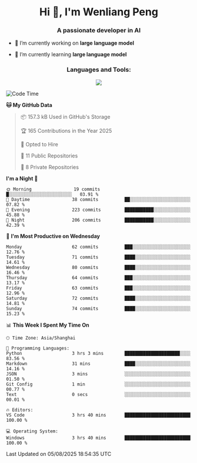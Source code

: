 <h1 align="center">Hi 👋, I'm Wenliang Peng</h1>
<h3 align="center">A passionate developer in AI</h3>

- 🔭 I’m currently working on **large language model**

- 🌱 I’m currently learning **large language model**

<!-- <h3 align="left">Connect with me:</h3> -->
<!-- <p align="left">
</p> -->

<h3 align="center">Languages and Tools:</h3>
<p align="center">
  <a href="https://skillicons.dev">
    <img src="https://skillicons.dev/icons?i=cpp,ros,docker,azure,git,linux,py,pytorch,cmake,githubactions,powershell,md&perline=6" />
  </a>
</p>


<!-- <p><img align="center" src="https://github-readme-stats.vercel.app/api/top-langs?username=bpwl0121&show_icons=true&locale=en&layout=compact" alt="bpwl0121" /></p> -->

<!-- <p><img align="center" src="https://github-readme-streak-stats.herokuapp.com/?user=bpwl0121&" alt="bpwl0121" /></p> -->

<!--START_SECTION:waka-->
![Code Time](http://img.shields.io/badge/Code%20Time-333%20hrs%2048%20mins-blue)

**🐱 My GitHub Data** 

> 📦 157.3 kB Used in GitHub's Storage 
 > 
> 🏆 165 Contributions in the Year 2025
 > 
> 💼 Opted to Hire
 > 
> 📜 11 Public Repositories 
 > 
> 🔑 8 Private Repositories 
 > 
**I'm a Night 🦉** 

```text
🌞 Morning                19 commits          █░░░░░░░░░░░░░░░░░░░░░░░░   03.91 % 
🌆 Daytime                38 commits          ██░░░░░░░░░░░░░░░░░░░░░░░   07.82 % 
🌃 Evening                223 commits         ███████████░░░░░░░░░░░░░░   45.88 % 
🌙 Night                  206 commits         ███████████░░░░░░░░░░░░░░   42.39 % 
```
📅 **I'm Most Productive on Wednesday** 

```text
Monday                   62 commits          ███░░░░░░░░░░░░░░░░░░░░░░   12.76 % 
Tuesday                  71 commits          ████░░░░░░░░░░░░░░░░░░░░░   14.61 % 
Wednesday                80 commits          ████░░░░░░░░░░░░░░░░░░░░░   16.46 % 
Thursday                 64 commits          ███░░░░░░░░░░░░░░░░░░░░░░   13.17 % 
Friday                   63 commits          ███░░░░░░░░░░░░░░░░░░░░░░   12.96 % 
Saturday                 72 commits          ████░░░░░░░░░░░░░░░░░░░░░   14.81 % 
Sunday                   74 commits          ████░░░░░░░░░░░░░░░░░░░░░   15.23 % 
```


📊 **This Week I Spent My Time On** 

```text
🕑︎ Time Zone: Asia/Shanghai

💬 Programming Languages: 
Python                   3 hrs 3 mins        █████████████████████░░░░   83.56 % 
Markdown                 31 mins             ████░░░░░░░░░░░░░░░░░░░░░   14.16 % 
JSON                     3 mins              ░░░░░░░░░░░░░░░░░░░░░░░░░   01.50 % 
Git Config               1 min               ░░░░░░░░░░░░░░░░░░░░░░░░░   00.77 % 
Text                     0 secs              ░░░░░░░░░░░░░░░░░░░░░░░░░   00.01 % 

🔥 Editors: 
VS Code                  3 hrs 40 mins       █████████████████████████   100.00 % 

💻 Operating System: 
Windows                  3 hrs 40 mins       █████████████████████████   100.00 % 
```


 Last Updated on 05/08/2025 18:54:35 UTC
<!--END_SECTION:waka-->

